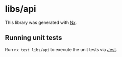 # libs/api

This library was generated with [Nx](https://nx.dev).

## Running unit tests

Run `nx test libs/api` to execute the unit tests via [Jest](https://jestjs.io).
